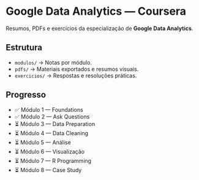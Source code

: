 # Google Data Analytics — Coursera

Resumos, PDFs e exercícios da especialização de **Google Data Analytics**.

## Estrutura
- `modulos/` → Notas por módulo.
- `pdfs/` → Materiais exportados e resumos visuais.
- `exercicios/` → Respostas e resoluções práticas.

## Progresso
- ✅ Módulo 1 — Foundations
- ✅ Módulo 2 — Ask Questions
- ⏳ Módulo 3 — Data Preparation
- ⏳ Módulo 4 — Data Cleaning
- ⏳ Módulo 5 — Análise
- ⏳ Módulo 6 — Visualização
- ⏳ Módulo 7 — R Programming
- ⏳ Módulo 8 — Case Study
